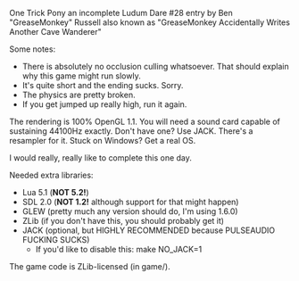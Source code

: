 One Trick Pony
an incomplete Ludum Dare #28 entry by Ben "GreaseMonkey" Russell
also known as "GreaseMonkey Accidentally Writes Another Cave Wanderer"

Some notes:
- There is absolutely no occlusion culling whatsoever.
  That should explain why this game might run slowly.
- It's quite short and the ending sucks. Sorry.
- The physics are pretty broken.
- If you get jumped up really high, run it again.

The rendering is 100% OpenGL 1.1.
You will need a sound card capable of sustaining 44100Hz exactly.
Don't have one? Use JACK. There's a resampler for it.
Stuck on Windows? Get a real OS.

I would really, really like to complete this one day.

Needed extra libraries:
- Lua 5.1 (**NOT 5.2!**)
- SDL 2.0 (**NOT 1.2!** although support for that might happen)
- GLEW (pretty much any version should do, I'm using 1.6.0)
- ZLib (if you don't have this, you should probably get it)
- JACK (optional, but HIGHLY RECOMMENDED because PULSEAUDIO FUCKING SUCKS)
  - If you'd like to disable this: make NO_JACK=1

The game code is ZLib-licensed (in game/).

